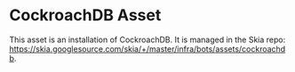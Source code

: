 CockroachDB Asset
=================

This asset is an installation of CockroachDB.  It is managed in the Skia repo:
https://skia.googlesource.com/skia/+/master/infra/bots/assets/cockroachdb.
